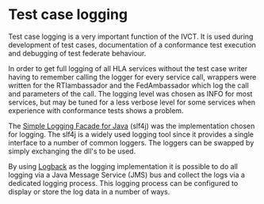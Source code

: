 # Test case logging

Test case logging is a very important function of the IVCT. It is used during development of test cases, documentation of a conformance test execution and debugging of test federate behaviour.

In order to get full logging of all HLA services without the test case writer having to remember calling the logger for every service call, wrappers were written for the RTIambassador and the FedAmbassador which log the call and parameters of the call. The logging level was chosen as INFO for most services, but may be tuned for a less verbose level for some services when experience with conformance tests shows a problem.

The [Simple Logging Facade for Java](http://www.slf4j.org/) (slf4j) was the implementation chosen for logging. The slf4j is a widely used logging tool since it provides a single interface to a number of common loggers. The loggers can be swapped by simply exchanging the dll's to be used.

By using [Logback](http://logback.qos.ch/) as the logging implementation it is possible to do all logging via a Java Message Service (JMS) bus and collect the logs via a dedicated logging process. This logging process can be configured to display or store the log data in a number of ways.